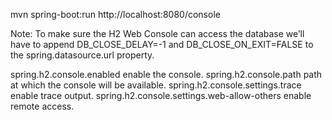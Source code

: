 mvn spring-boot:run
http://localhost:8080/console

Note:
To make sure the H2 Web Console can access the database we’ll have to append DB_CLOSE_DELAY=-1 and DB_CLOSE_ON_EXIT=FALSE to the spring.datasource.url property.

spring.h2.console.enabled enable the console.
spring.h2.console.path path at which the console will be available.
spring.h2.console.settings.trace enable trace output.
spring.h2.console.settings.web-allow-others enable remote access.